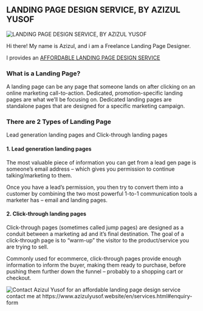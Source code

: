 ## LANDING PAGE DESIGN SERVICE, BY AZIZUL YUSOF

<img src="http://i67.tinypic.com/2jbuykp.png" border="0" alt="LANDING PAGE DESIGN SERVICE, BY AZIZUL YUSOF">

Hi there!
My name is Azizul, and i am a Freelance Landing Page Designer.

I provides an [AFFORDABLE LANDING PAGE DESIGN SERVICE](https://www.azizulyusof.website/en/landing-page-design.html)


### What is a Landing Page?
A landing page can be any page that someone lands on after clicking on an online marketing call-to-action. Dedicated, promotion-specific landing pages are what we’ll be focusing on. Dedicated landing pages are standalone pages that are designed for a specific marketing campaign.


### There are 2 Types of Landing Page
Lead generation landing pages and Click-through landing pages

#### 1. Lead generation landing pages
The most valuable piece of information you can get from a lead gen page is someone’s email address – which gives you permission to continue talking/marketing to them.

Once you have a lead’s permission, you then try to convert them into a customer by combining the two most powerful 1-to-1 communication tools a marketer has – email and landing pages.

#### 2. Click-through landing pages
Click-through pages (sometimes called jump pages) are designed as a conduit between a marketing ad and it’s final destination. The goal of a click-through page is to “warm-up” the visitor to the product/service you are trying to sell.

Commonly used for ecommerce, click-through pages provide enough information to inform the buyer, making them ready to purchase, before pushing them further down the funnel – probably to a shopping cart or checkout.

<img src="http://i68.tinypic.com/fjkleo.png" border="0" alt="Contact Azizul Yusof for an affordable landing page design service">
contact me at https://www.azizulyusof.website/en/services.html#enquiry-form
